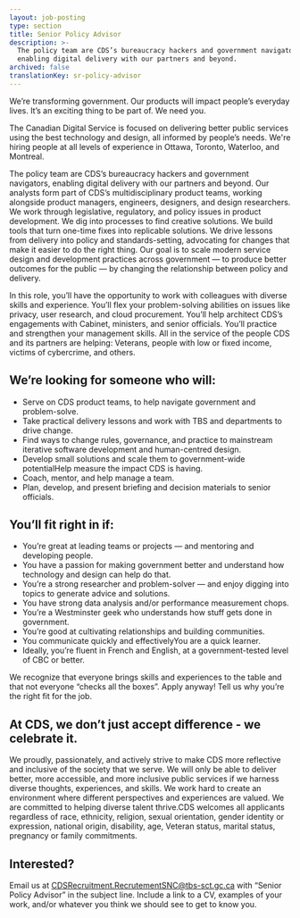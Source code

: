 ```yaml
---
layout: job-posting
type: section
title: Senior Policy Advisor
description: >-
  The policy team are CDS’s bureaucracy hackers and government navigators,
  enabling digital delivery with our partners and beyond.
archived: false
translationKey: sr-policy-advisor
---
```

We’re transforming government. Our products will impact people’s everyday lives. It’s an exciting thing to be part of. We need you.

The Canadian Digital Service is focused on delivering better public services using the best technology and design, all informed by people’s needs. We're hiring people at all levels of experience in Ottawa, Toronto, Waterloo, and Montreal.

The policy team are CDS’s bureaucracy hackers and government navigators, enabling digital delivery with our partners and beyond. Our analysts form part of CDS’s multidisciplinary product teams, working alongside product managers, engineers, designers, and design researchers. We work through legislative, regulatory, and policy issues in product development. We dig into processes to find creative solutions. We build tools that turn one-time fixes into replicable solutions. We drive lessons from delivery into policy and standards-setting, advocating for changes that make it easier to do the right thing. Our goal is to scale modern service design and development practices across government — to produce better outcomes for the public — by changing the relationship between policy and delivery.

In this role, you’ll have the opportunity to work with colleagues with diverse skills and experience. You’ll flex your problem-solving abilities on issues like privacy, user research, and cloud procurement. You’ll help architect CDS’s engagements with Cabinet, ministers, and senior officials. You’ll practice and strengthen your management skills. All in the service of the people CDS and its partners are helping: Veterans, people with low or fixed income, victims of cybercrime, and others.

## We’re looking for someone who will:

* Serve on CDS product teams, to help navigate government and problem-solve.
* Take practical delivery lessons and work with TBS and departments to drive change.
* Find ways to change rules, governance, and practice to mainstream iterative software development and human-centred design.
* Develop small solutions and scale them to government-wide potentialHelp measure the impact CDS is having.
* Coach, mentor, and help manage a team.
* Plan, develop, and present briefing and decision materials to senior officials.

## You’ll fit right in if:

* You’re great at leading teams or projects — and mentoring and developing people.
* You have a passion for making government better and understand how technology and design can help do that.
* You’re a strong researcher and problem-solver — and enjoy digging into topics to generate advice and solutions.
* You have strong data analysis and/or performance measurement chops.
* You’re a Westminster geek who understands how stuff gets done in government.
* You’re good at cultivating relationships and building communities.
* You communicate quickly and effectivelyYou are a quick learner.
* Ideally, you’re fluent in French and English, at a government-tested level of CBC or better.

We recognize that everyone brings skills and experiences to the table and that not everyone “checks all the boxes”. Apply anyway! Tell us why you’re the right fit for the job.

## At CDS, we don’t just accept difference - we celebrate it.

We proudly, passionately, and actively strive to make CDS more reflective and inclusive of the society that we serve. We will only be able to deliver better, more accessible, and more inclusive public services if we harness diverse thoughts, experiences, and skills. We work hard to create an environment where different perspectives and experiences are valued. We are committed to helping diverse talent thrive.CDS welcomes all applicants regardless of race, ethnicity, religion, sexual orientation, gender identity or expression, national origin, disability, age, Veteran status, marital status, pregnancy or family commitments.

## Interested?

Email us at [CDSRecruitment.RecrutementSNC@tbs-sct.gc.ca](mailto:CDSRecruitment.RecrutementSNC@tbs-sct.gc.ca) with “Senior Policy Advisor” in the subject line. Include a link to a CV, examples of your work, and/or whatever you think we should see to get to know you.
